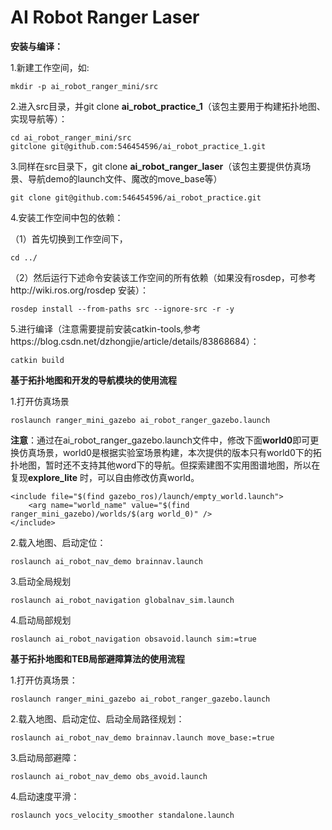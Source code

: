 # AI Robot Ranger Laser

**安装与编译：**

1.新建工作空间，如:

```
mkdir -p ai_robot_ranger_mini/src
```

2.进入src目录，并git clone **ai_robot_practice_1**（该包主要用于构建拓扑地图、实现导航等）：

```
cd ai_robot_ranger_mini/src
gitclone git@github.com:546454596/ai_robot_practice_1.git
```

3.同样在src目录下，git clone **ai_robot_ranger_laser**（该包主要提供仿真场景、导航demo的launch文件、魔改的move_base等）

```
git clone git@github.com:546454596/ai_robot_practice.git
```

4.安装工作空间中包的依赖：

（1）首先切换到工作空间下，

```
cd ../
```

（2）然后运行下述命令安装该工作空间的所有依赖（如果没有rosdep，可参考http://wiki.ros.org/rosdep 安装）：

```
rosdep install --from-paths src --ignore-src -r -y
```

5.进行编译（注意需要提前安装catkin-tools,参考https://blog.csdn.net/dzhongjie/article/details/83868684）：

```
catkin build
```

**基于拓扑地图和开发的导航模块的使用流程**

1.打开仿真场景

```
roslaunch ranger_mini_gazebo ai_robot_ranger_gazebo.launch
```

**注意**：通过在ai_robot_ranger_gazebo.launch文件中，修改下面**world0**即可更换仿真场景，world0是根据实验室场景构建，本次提供的版本只有world0下的拓扑地图，暂时还不支持其他word下的导航。但探索建图不实用图谱地图，所以在复现**explore_lite** 时，可以自由修改仿真world。 
```
<include file="$(find gazebo_ros)/launch/empty_world.launch">
    <arg name="world_name" value="$(find ranger_mini_gazebo)/worlds/$(arg world_0)" />
</include>
```

2.载入地图、启动定位：

```
roslaunch ai_robot_nav_demo brainnav.launch
```

3.启动全局规划

```
roslaunch ai_robot_navigation globalnav_sim.launch
```

4.启动局部规划

```
roslaunch ai_robot_navigation obsavoid.launch sim:=true
```

**基于拓扑地图和TEB局部避障算法的使用流程**

1.打开仿真场景：

```
roslaunch ranger_mini_gazebo ai_robot_ranger_gazebo.launch
```

2.载入地图、启动定位、启动全局路径规划：

```
roslaunch ai_robot_nav_demo brainnav.launch move_base:=true
```

3.启动局部避障：

```
roslaunch ai_robot_nav_demo obs_avoid.launch
```

4.启动速度平滑：

```
roslaunch yocs_velocity_smoother standalone.launch
```

